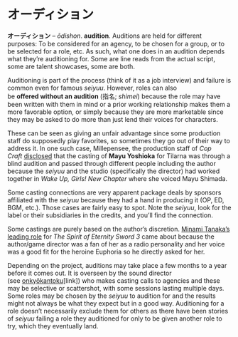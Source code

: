 # オーディション

**オーディション** – *ōdishon*. **audition**. Auditions are held for different purposes: To be considered for an agency, to be chosen for a group, or to be selected for a role, etc. As such, what one does in an audition depends what they’re auditioning for. Some are line reads from the actual script, some are talent showcases, some are both.

Auditioning is part of the process (think of it as a job interview) and failure is common even for famous *seiyuu*. However, roles can also be **offered without an audition** (指名; *shimei*) because the role may have been written with them in mind or a prior working relationship makes them a more favorable option, or simply because they are more marketable since they may be asked to do more than just lend their voices for characters.

These can be seen as giving an unfair advantage since some production staff do supposedly play favorites, so sometimes they go out of their way to address it. In one such case, Millepensee, the production staff of *Cop Craft* [disclosed](http://blog.millepensee.com/?eid=562) that the casting of **Mayu Yoshioka** for Tilarna was through a blind audition and passed through different people including the author because the *seiyuu* and the studio (specifically the director) had worked together in *Wake Up, Girls! New Chapter* where she voiced Mayu Shimada.

Some casting connections are very apparent package deals by sponsors affiliated with the *seiyuu* because they had a hand in producing it (OP, ED, BGM, etc.). Those cases are fairly easy to spot. Note the *seiyuu*, look for the label or their subsidiaries in the credits, and you’ll find the connection.

Some castings are purely based on the author’s discretion. [Minami Tanaka’s leading role](https://cho-animedia.jp/event/41691/) for *The Spirit of Eternity Sword 3* came about because the author/game director was a fan of her as a radio personality and her voice was a good fit for the heroine Euphoria so he directly asked for her.

Depending on the project, auditions may take place a few months to a year before it comes out. It is overseen by the sound director (see [onkyōkantoku](https://whimsicaltranslations.wordpress.com/seiyuu-subculture-term-glossary/#sounddirector)[link]) who makes casting calls to agencies and these may be selective or scattershot, with some sessions lasting multiple days. Some roles may be chosen by the *seiyuu* to audition for and the results might not always be what they expect but in a good way. Auditioning for a role doesn’t necessarily exclude them for others as there have been stories of *seiyuu* failing a role they auditioned for only to be given another role to try, which they eventually land.

